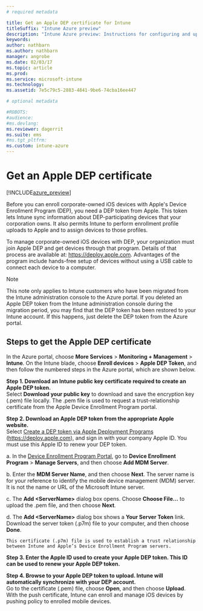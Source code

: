 ```yaml
---
# required metadata

title: Get an Apple DEP certificate for IntunetitleSuffix: "Intune Azure preview"
description: "Intune Azure preview: Instructions for configuring and uploading an MDM push certificate, a prerequisite for managing Apple devices in Intune. "
keywords:
author: nathbarn
ms.author: nathbarn
manager: angrobe
ms.date: 02/03/17
ms.topic: article
ms.prod:
ms.service: microsoft-intune
ms.technology:
ms.assetid: 7e5c79c5-2883-4841-9be6-74cba16ee447

# optional metadata

#ROBOTS:
#audience:
#ms.devlang:
ms.reviewer: dagerrit
ms.suite: ems
#ms.tgt_pltfrm:
ms.custom: intune-azure
---
```


# Get an Apple DEP certificate

[!INCLUDE[azure_preview](../includes/azure_preview.md)]

Before you can enroll corporate-owned iOS devices with Apple's Device Enrollment Program (DEP), you need a DEP token from Apple. This token lets Intune sync information about DEP-participating devices that your corporation owns. It also permits Intune to perform enrollment profile uploads to Apple and to assign devices to those profiles.

To manage corporate-owned iOS devices with DEP, your organization must join Apple DEP and get devices through that program. Details of that process are available at: https://deploy.apple.com. Advantages of the program include hands-free setup of devices without using a USB cable to connect each device to a computer.

> [!NOTE]
> This note only applies to Intune customers who have been migrated from the Intune administration console to the Azure portal. If you deleted an Apple DEP token from the Intune administration console during the migration period, you may find that the DEP token has been restored to your Intune account. If this happens, just delete the DEP token from the Azure portal.

## Steps to get the Apple DEP certificate
In the Azure portal, choose **More Services** > **Monitoring + Management** > **Intune**. On the Intune blade, choose **Enroll devices** > **Apple DEP Token**, and then follow the numbered steps in the Azure portal, which are shown below.

**Step 1. Download an Intune public key certificate required to create an Apple DEP token.**<br>
Select **Download your public key** to download and save the encryption key (.pem) file locally. The .pem file is used to request a trust-relationship certificate from the Apple Device Enrollment Program portal.

**Step 2. Download an Apple DEP token from the appropriate Apple website.**<br>
Select [Create a DEP token via Apple Deployment Programs](https://deploy.apple.com) (https://deploy.apple.com), and sign in with your company Apple ID. You must use this Apple ID to renew your DEP token.

   a.  In the [Device Enrollment Program Portal](https://deploy.apple.com), go to **Device Enrollment Program** &gt; **Manage Servers**, and then choose **Add MDM Server**.

   b.  Enter the **MDM Server Name**, and then choose **Next**. The server name is for your reference to identify the mobile device management (MDM) server. It is not the name or URL of the Microsoft Intune server.

   c.  The **Add &lt;ServerName&gt;** dialog box opens. Choose **Choose File…** to upload the .pem file, and then choose **Next**.

   d.  The **Add &lt;ServerName&gt;** dialog box shows a **Your Server Token** link. Download the server token (.p7m) file to your computer, and then choose **Done**.

    This certificate (.p7m) file is used to establish a trust relationship between Intune and Apple’s Device Enrollment Program servers.

**Step 3. Enter the Apple ID used to create your Apple DEP token. This ID can be used to renew your Apple DEP token.**

**Step 4. Browse to your Apple DEP token to upload. Intune will automatically synchronize with your DEP account.**<br>
Go to the certificate (.pem) file, choose **Open**, and then choose **Upload**. With the push certificate, Intune can enroll and manage iOS devices by pushing policy to enrolled mobile devices.
